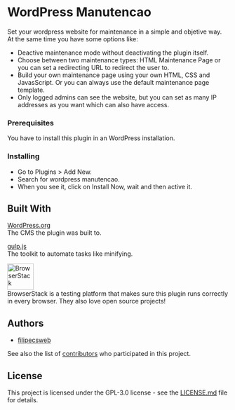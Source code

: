 # WordPress Manutencao

Set your wordpress website for maintenance in a simple and objetive way. At the same time you have some options like:
* Deactive maintenance mode without deactivating the plugin itself.
* Choose between two maintenance types: HTML Maintenance Page or you can set a redirecting URL to redirect the user to.
* Build your own maintenance page using your own HTML, CSS and JavasScript. Or you can always use the default maintenance page template.
* Only logged admins can see the website, but you can set as many IP addresses as you want which can also have access.

### Prerequisites

You have to install this plugin in an WordPress installation.

### Installing

* Go to Plugins > Add New.
* Search for wordpress manutencao.
* When you see it, click on Install Now, wait and then active it.

## Built With

[WordPress.org](https://wordpress.org/)  
The CMS the plugin was built to.

[gulp.js](https://gulpjs.com/)  
The toolkit to automate tasks like minifying.

<a href='https://browserstack.com'><img src='https://goo.gl/28nGQU' alt='BrowserStack' height='60'/></a>  
BrowserStack is a testing platform that makes sure this plugin runs correctly in every browser. They also love open source projects!

## Authors

* [filipecsweb](https://github.com/filipecsweb)

See also the list of [contributors](https://github.com/filipecsweb/wordpress-manutencao/graphs/contributors) who participated in this project.

## License

This project is licensed under the GPL-3.0 license - see the [LICENSE.md](LICENSE.md) file for details.
